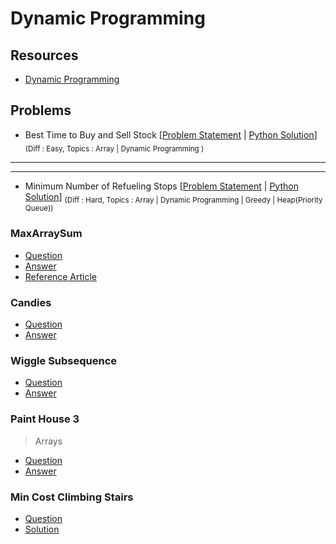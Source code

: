 # Dynamic Programming

## Resources

- [Dynamic Programming](https://www.programiz.com/dsa/dynamic-programming)

## Problems

- Best Time to Buy and Sell Stock [[Problem Statement](https://leetcode.com/problems/best-time-to-buy-and-sell-stock/) | [Python Solution](/CompetitiveProgramming/DynamicProgramming/bestTimeToBuyAndSellStock.py)] <sub> (Diff : Easy, Topics : Array | Dynamic Programming ) </sub> 

---


---

- Minimum Number of Refueling Stops [[Problem Statement](https://leetcode.com/problems/minimum-number-of-refueling-stops/) | [Python Solution](/CompetitiveProgramming/GreedyAlgorithms/minNumberOfRefuelingStops.py)] <sub> (Diff : Hard, Topics : Array | Dynamic Programming | Greedy | Heap(Priority Queue)) </sub> 





### MaxArraySum

- [Question](https://www.hackerrank.com/challenges/max-array-sum/problem?isFullScreen=true&h_l=interview&playlist_slugs%5B%5D=interview-preparation-kit&playlist_slugs%5B%5D=dynamic-programming)
- [Answer](/CompetitiveProgramming/DynamicProgramming/MaxArraySum/MaxArraySum.py)
- [Reference Article](https://www.geeksforgeeks.org/maximum-sum-such-that-no-two-elements-are-adjacent/)

### Candies

- [Question](https://www.hackerrank.com/challenges/candies/problem?isFullScreen=true&h_l=interview&playlist_slugs%5B%5D=interview-preparation-kit&playlist_slugs%5B%5D=dynamic-programming)
- [Answer](/CompetitiveProgramming/DynamicProgramming/Candies/Candies.py)

### Wiggle Subsequence

- [Question](https://leetcode.com/problems/wiggle-subsequence/submissions/)
- [Answer](/CompetitiveProgramming/DynamicProgramming/WiggleSubsequence/wiggleSubsequence.py)

### Paint House 3

> Arrays

- [Question](https://leetcode.com/problems/paint-house-iii/)
- [Answer](/CompetitiveProgramming/DynamicProgramming/paintHouse3.py)

### Min Cost Climbing Stairs

- [Question](https://leetcode.com/problems/min-cost-climbing-stairs/submissions/)
- [Solution](/CompetitiveProgramming/DynamicProgramming/minCostClimbingStairs.py)
